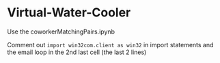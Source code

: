 # Virtual-Water-Cooler

Use the coworkerMatchingPairs.ipynb

Comment out `import win32com.client as win32` in import statements and the email loop in the 2nd last cell (the last 2 lines)
